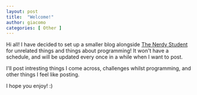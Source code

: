 ```yaml
---
layout: post
title:  "Welcome!"
author: giacomo
categories: [ Other ]
---
```


Hi all! I have decided to set up a smaller blog alongside [The Nerdy Student](http://thenerdystudent.com) for unrelated things and things about programming! It won't have a schedule, and will be updated every once in a while when I want to post.

I'll post intresting things I come across, challenges whilst programming, and other things I feel like posting.

I hope you enjoy! :)
